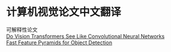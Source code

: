 # 计算机视觉论文中文翻译

可解释性论文  
[Do Vision Transformers See Like Convolutional Neural Networks](https://github.com/WitsanChen/Paper_of_Deep_Learning_CN/blob/main/Do%20Vision%20Transformers%20See%20Like%20Convolutional%20Neural%20Networks.md)  
[Fast Feature Pyramids for Object Detection](https://github.com/WitsanChen/Paper_of_Deep_Learning_CN/blob/main/Do%20Vision%20Transformers%20See%20Like%20Convolutional%20Neural%20Networks.md)  
